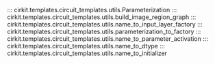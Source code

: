 ::: cirkit.templates.circuit_templates.utils.Parameterization
::: cirkit.templates.circuit_templates.utils.build_image_region_graph
::: cirkit.templates.circuit_templates.utils.name_to_input_layer_factory
::: cirkit.templates.circuit_templates.utils.parameterization_to_factory
::: cirkit.templates.circuit_templates.utils.name_to_parameter_activation
::: cirkit.templates.circuit_templates.utils.name_to_dtype
::: cirkit.templates.circuit_templates.utils.name_to_initializer
